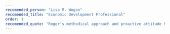```yaml
---
recomended_person: "Lisa M. Wogan"
recomended_title: "Economic Development Professional"
order: 1
recomended_quote: "Roger's methodical approach and proactive attitude helped to produce a website that exceeded our needs."
---
```

